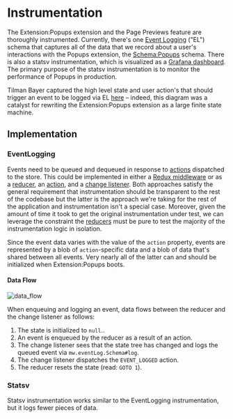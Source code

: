 # Instrumentation

The Extension:Popups extension and the Page Previews feature are thoroughly instrumented. Currently, there's one [Event Logging](https://www.mediawiki.org/wiki/Extension:EventLogging) ("EL") schema that captures all of the data that we record about a user's interactions with the Popups extension, the [Schema:Popups](https://meta.wikimedia.org/wiki/Schema:Popups) schema. There is also a statsv instrumentation, which is visualized as a [Grafana dashboard](https://grafana.wikimedia.org/dashboard/db/reading-web-page-previews). The primary purpose of the statsv instrumentation is to monitor the performance of Popups in production.

Tilman Bayer captured the high level state and user action's that should trigger an event to be logged via EL [here](https://www.mediawiki.org/wiki/File:State_diagram_for_Schema-Popups_(Hovercards_instrumentation).svg) – indeed, this diagram was a catalyst for rewriting the Extension:Popups extension as a large finite state machine.

## Implementation

### EventLogging
Events need to be queued and dequeued in response to [actions](http://redux.js.org/docs/basics/Actions.html) dispatched to the store. This could be implemented in either a [Redux middleware](http://redux.js.org/docs/advanced/Middleware.html) or as a [reducer](http://redux.js.org/docs/basics/Reducers.html), an [action](http://redux.js.org/docs/basics/Actions.html), and a [change listener](./change_listener.md). Both approaches satisfy the general requirement that instrumentation should be transparent to the rest of the codebase but the latter is the approach we're taking for the rest of the application and instrumentation isn't a special case. Moreover, given the amount of time it took to get the original instrumentation under test, we can leverage the constraint the [reducers](http://redux.js.org/docs/basics/Reducers.html) must be pure to test the majority of the instrumentation logic in isolation.

Since the event data varies with the value of the `action` property, events are represented by a blob of `action`-specific data and a blob of data that's shared between all events. Very nearly all of the latter can and should be initialized when Extension:Popups boots.

#### Data Flow

![data_flow](./images/instrumentation/data_flow.jpg)

When enqueuing and logging an event, data flows between the reducer and the change listener as follows:

1. The state is initialized to `null`..
2. An event is enqueued by the reducer as a result of an action.
3. The change listener sees that the state tree has changed and logs the queued event via `mw.eventLog.Schema#log`.
4. The change listener dispatches the `EVENT_LOGGED` action.
5. The reducer resets the state (read: `GOTO 1`).

### Statsv
Statsv instrumentation works similar to the EventLogging instrumentation, but it logs fewer pieces of data.

